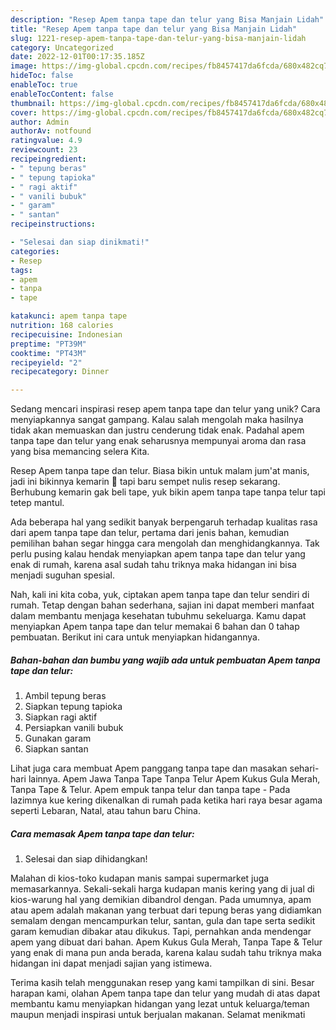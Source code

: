```yaml
---
description: "Resep Apem tanpa tape dan telur yang Bisa Manjain Lidah"
title: "Resep Apem tanpa tape dan telur yang Bisa Manjain Lidah"
slug: 1221-resep-apem-tanpa-tape-dan-telur-yang-bisa-manjain-lidah
category: Uncategorized
date: 2022-12-01T00:17:35.185Z
image: https://img-global.cpcdn.com/recipes/fb8457417da6fcda/680x482cq70/apem-tanpa-tape-dan-telur-foto-resep-utama.jpg
hideToc: false
enableToc: true
enableTocContent: false
thumbnail: https://img-global.cpcdn.com/recipes/fb8457417da6fcda/680x482cq70/apem-tanpa-tape-dan-telur-foto-resep-utama.jpg
cover: https://img-global.cpcdn.com/recipes/fb8457417da6fcda/680x482cq70/apem-tanpa-tape-dan-telur-foto-resep-utama.jpg
author: Admin
authorAv: notfound
ratingvalue: 4.9
reviewcount: 23
recipeingredient:
- " tepung beras"
- " tepung tapioka"
- " ragi aktif"
- " vanili bubuk"
- " garam"
- " santan"
recipeinstructions:

- "Selesai dan siap dinikmati!"
categories:
- Resep
tags:
- apem
- tanpa
- tape

katakunci: apem tanpa tape 
nutrition: 168 calories
recipecuisine: Indonesian
preptime: "PT39M"
cooktime: "PT43M"
recipeyield: "2"
recipecategory: Dinner

---
```





Sedang mencari inspirasi resep apem tanpa tape dan telur yang unik? Cara menyiapkannya sangat gampang. Kalau salah mengolah maka hasilnya tidak akan memuaskan dan justru cenderung tidak enak. Padahal apem tanpa tape dan telur yang enak seharusnya mempunyai aroma dan rasa yang bisa memancing selera Kita.





Resep Apem tanpa tape dan telur. Biasa bikin untuk malam jum&#39;at manis, jadi ini bikinnya kemarin 🤭 tapi baru sempet nulis resep sekarang. Berhubung kemarin gak beli tape, yuk bikin apem tanpa tape tanpa telur tapi tetep mantul.

Ada beberapa hal yang sedikit banyak berpengaruh terhadap kualitas rasa dari apem tanpa tape dan telur, pertama dari jenis bahan, kemudian pemilihan bahan segar hingga cara mengolah dan menghidangkannya. Tak perlu pusing kalau hendak menyiapkan apem tanpa tape dan telur yang enak di rumah, karena asal sudah tahu triknya maka hidangan ini bisa menjadi suguhan spesial.






Nah, kali ini kita coba, yuk, ciptakan apem tanpa tape dan telur sendiri di rumah. Tetap dengan bahan sederhana, sajian ini dapat memberi manfaat dalam membantu menjaga kesehatan tubuhmu sekeluarga. Kamu dapat menyiapkan Apem tanpa tape dan telur memakai 6 bahan dan 0 tahap pembuatan. Berikut ini cara untuk menyiapkan hidangannya.

<!--inarticleads1-->

##### Bahan-bahan dan bumbu yang wajib ada untuk pembuatan Apem tanpa tape dan telur:

1. Ambil  tepung beras
1. Siapkan  tepung tapioka
1. Siapkan  ragi aktif
1. Persiapkan  vanili bubuk
1. Gunakan  garam
1. Siapkan  santan


Lihat juga cara membuat Apem panggang tanpa tape dan masakan sehari-hari lainnya. Apem Jawa Tanpa Tape Tanpa Telur Apem Kukus Gula Merah, Tanpa Tape &amp; Telur. Apem empuk tanpa telur dan tanpa tape - Pada lazimnya kue kering dikenalkan di rumah pada ketika hari raya besar agama seperti Lebaran, Natal, atau tahun baru China. 

<!--inarticleads2-->

##### Cara memasak Apem tanpa tape dan telur:


1. Selesai dan siap dihidangkan!

Malahan di kios-toko kudapan manis sampai supermarket juga memasarkannya. Sekali-sekali harga kudapan manis kering yang di jual di kios-warung hal yang demikian dibandrol dengan. Pada umumnya, apam atau apem adalah makanan yang terbuat dari tepung beras yang didiamkan semalam dengan mencampurkan telur, santan, gula dan tape serta sedikit garam kemudian dibakar atau dikukus. Tapi, pernahkan anda mendengar apem yang dibuat dari bahan. Apem Kukus Gula Merah, Tanpa Tape &amp; Telur yang enak di mana pun anda berada, karena kalau sudah tahu triknya maka hidangan ini dapat menjadi sajian yang istimewa. 

Terima kasih telah menggunakan resep yang kami tampilkan di sini. Besar harapan kami, olahan Apem tanpa tape dan telur yang mudah di atas dapat membantu kamu menyiapkan hidangan yang lezat untuk keluarga/teman maupun menjadi inspirasi untuk berjualan makanan. Selamat menikmati

